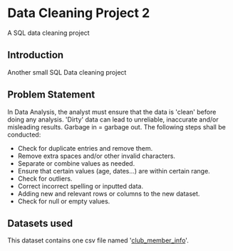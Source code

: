 # Data Cleaning Project 2
A SQL data cleaning project

## Introduction
Another small SQL Data cleaning project 

## Problem Statement

In Data Analysis, the analyst must ensure that the data is 'clean' before doing any analysis.  'Dirty' data can lead to unreliable, inaccurate and/or misleading results.  Garbage in = garbage out. The following steps shall be conducted:

- Check for duplicate entries and remove them.
- Remove extra spaces and/or other invalid characters.
- Separate or combine values as needed.
- Ensure that certain values (age, dates...) are within certain range.
- Check for outliers.
- Correct incorrect spelling or inputted data.
- Adding new and relevant rows or columns to the new dataset.
- Check for null or empty values.

## Datasets used
This dataset contains one csv file named '[club_member_info](https://github.com/shandarren/resume/blob/main/Data%20Cleaning%20Folder/Project_2/club_member_info.csv)'.
